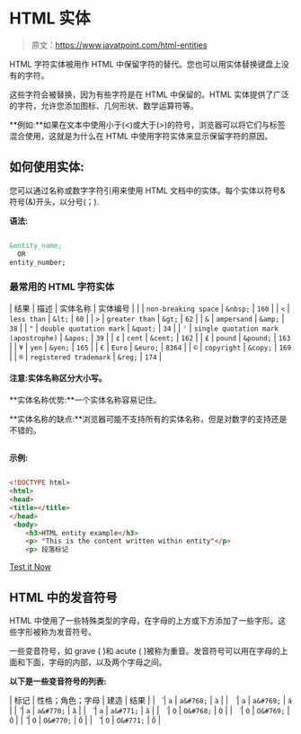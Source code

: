 # HTML 实体

> 原文：<https://www.javatpoint.com/html-entities>

HTML 字符实体被用作 HTML 中保留字符的替代。您也可以用实体替换键盘上没有的字符。

这些字符会被替换，因为有些字符是在 HTML 中保留的。HTML 实体提供了广泛的字符，允许您添加图标、几何形状、数学运算符等。

**例如:**如果在文本中使用小于(<)或大于(>)的符号，浏览器可以将它们与标签混合使用，这就是为什么在 HTML 中使用字符实体来显示保留字符的原因。

## 如何使用实体:

您可以通过名称或数字字符引用来使用 HTML 文档中的实体。每个实体以符号&符号(&)开头，以分号(；).

**语法:**

```html

&entity_name;
  OR
entity_number;

```

### 最常用的 HTML 字符实体

| 结果 | 描述 | 实体名称 | 实体编号 |
|  | `non-breaking space` | `&nbsp;` | `160` |
| `<` | `less than` | `&lt;` | `60` |
| `>` | `greater than` | `&gt;` | `62` |
| `&` | `ampersand` | `&amp;` | `38` |
| `"` | `double quotation mark` | `&quot;` | `34` |
| `'` | `single quotation mark (apostrophe)` | `&apos;` | `39` |
| `¢` | `cent` | `&cent;` | `162` |
| `£` | `pound` | `&pound;` | `163` |
| `¥` | `yen` | `&yen;` | `165` |
| `€` | `Euro` | `&euro;` | `8364` |
| `©` | `copyright` | `&copy;` | `169` |
| `®` | `registered trademark` | `&reg;` | `174` |

#### 注意:实体名称区分大小写。

**实体名称优势:**一个实体名称容易记住。

**实体名称的缺点:**浏览器可能不支持所有的实体名称，但是对数字的支持还是不错的。

## 

**示例:**

```html

<!DOCTYPE html>
<html>
<head>
<title></title>
</head>
 <body>
    <h3>HTML entity example</h3>
    <p> "This is the content written within entity"</p>
    <p> 段落标记 
```

[Test it Now](https://compiler.javatpoint.com/opr/test.jsp?filename=htmlentities)

## HTML 中的发音符号

HTML 中使用了一些特殊类型的字母，在字母的上方或下方添加了一些字形。这些字形被称为发音符号。

一些变音符号，如 grave ( ̀)和 acute ( ́)被称为重音。发音符号可以用在字母的上面和下面，字母的内部，以及两个字母之间。

**以下是一些变音符号的列表:**

| 标记 | 性格；角色；字母 | 建造 | 结果 |
| ` ̀` | `a` | `a&#768;` | `à` |
| ` ́` | `a` | `a&#769;` | `á` |
| `̂` | `a` | `a&#770;` | `â` |
| ` ̃` | `a` | `a&#771;` | `ã` |
| ` ̀` | `O` | `O&#768;` | `Ò` |
| ` ́` | `O` | `O&#769;` | `Ó` |
| `̂` | `O` | `O&#770;` | `Ô` |
| ` ̃` | `O` | `O&#771;` | `Õ` |